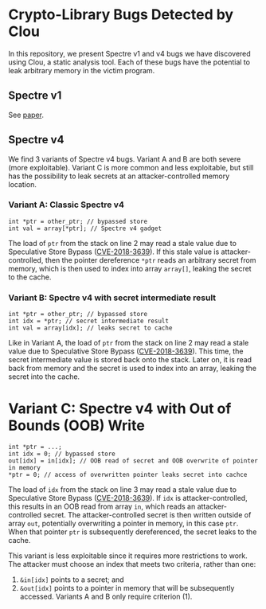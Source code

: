 # Crypto-Library Bugs Detected by Clou

In this repository, we present Spectre v1 and v4 bugs we have discovered using Clou, a static analysis tool.
Each of these bugs have the potential to leak arbitrary memory in the victim program.

## Spectre v1
See [paper](https://spectreattack.com).

## Spectre v4

We find 3 variants of Spectre v4 bugs.
Variant A and B are both severe (more exploitable).
Variant C is more common and less exploitable, but still has the possibility to leak secrets at an attacker-controlled memory location. 

### Variant A: Classic Spectre v4
```
int *ptr = other_ptr; // bypassed store
int val = array[*ptr]; // Spectre v4 gadget
```
The load of `ptr` from the stack on line 2 may read a stale value due to Speculative Store Bypass ([CVE-2018-3639](https://cve.org/CVERecord?id=CVE-2018-3639)).
If this stale value is attacker-controlled, then the pointer dereference `*ptr` reads an arbitrary secret from memory, which is then used to index into array `array[]`, leaking the secret to the cache.

### Variant B: Spectre v4 with secret intermediate result
```
int *ptr = other_ptr; // bypassed store
int idx = *ptr; // secret intermediate result
int val = array[idx]; // leaks secret to cache
```
Like in Variant A, the load of `ptr` from the stack on line 2 may read a stale value due to Speculative Store Bypass ([CVE-2018-3639](https://cve.org/CVERecord?id=CVE-2018-3639)).
This time, the secret intermediate value is stored back onto the stack.
Later on, it is read back from memory and the secret is used to index into an array, leaking the secret into the cache.

# Variant C: Spectre v4 with Out of Bounds (OOB) Write
```
int *ptr = ...;
int idx = 0; // bypassed store
out[idx] = in[idx]; // OOB read of secret and OOB overwrite of pointer in memory
*ptr = 0; // access of overwritten pointer leaks secret into cachce
```
The load of `idx` from the stack on line 3 may read a stale value due to Speculative Store Bypass ([CVE-2018-3639](https://cve.org/CVERecord?id=CVE-2018-3639)).
If `idx` is attacker-controlled, this results in an OOB read from array `in`, which reads an attacker-controlled secret.
The attacker-controlled secret is then written outside of array `out`, potentially overwriting a pointer in memory, in this case `ptr`.
When that pointer `ptr` is subsequently dereferenced, the secret leaks to the cache.

This variant is less exploitable since it requires more restrictions to work. The attacker must choose an index that meets two criteria, rather than one:
1. `&in[idx]` points to a secret; and
2. `&out[idx]` points to a pointer in memory that will be subsequently accessed.
Variants A and B only require criterion (1). 
